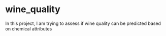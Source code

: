 # wine_quality
In this project, I am trying to assess if wine quality can be predicted based on chemical attributes
